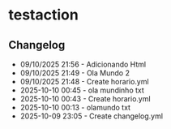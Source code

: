 # testaction
## Changelog
- 09/10/2025 21:56 - Adicionando Html
- 09/10/2025 21:49 - Ola Mundo 2
- 09/10/2025 21:48 - Create horario.yml
- 2025-10-10 00:45 - ola mundinho txt
- 2025-10-10 00:43 - Create horario.yml
- 2025-10-10 00:13 - olamundo txt
- 2025-10-09 23:05 - Create changelog.yml


